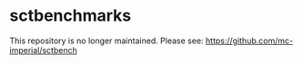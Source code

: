 sctbenchmarks
=============

This repository is no longer maintained. Please see: https://github.com/mc-imperial/sctbench


